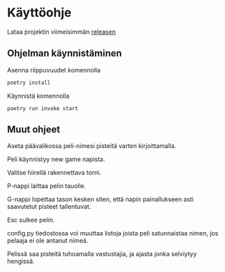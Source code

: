 # Käyttöohje

Lataa projektin viimeisimmän [releasen](https://github.com/haxsampo/ot-harjoitustyo/releases)

## Ohjelman käynnistäminen

Asenna riippuvuudet komennolla

```bash
poetry install
```

Käynnistä komennolla

```
poetry run invoke start
```

## Muut ohjeet

Aseta päävalikossa peli-nimesi pisteitä varten kirjoittamalla.

Peli käynnistyy new game napista.

Valitse hiirellä rakennettava torni.

P-nappi laittaa pelin tauolle.

G-nappi lopettaa tason kesken siten, että napin painallukseen asti saavutetut pisteet tallentuvat.

Esc sulkee pelin.

config.py tiedostossa voi muuttaa listoja joista peli satunnaistaa nimen, jos pelaaja ei ole antanut nimeä.

Pelissä saa pisteitä tuhoamalla vastustajia, ja ajasta jonka selviytyy hengissä.